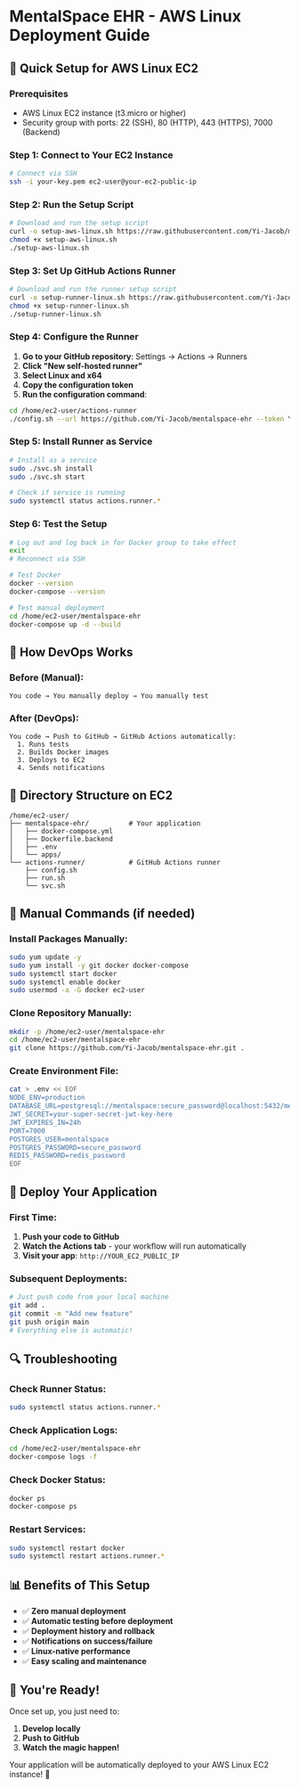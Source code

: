 # MentalSpace EHR - AWS Linux Deployment Guide

## 🚀 Quick Setup for AWS Linux EC2

### Prerequisites
- AWS Linux EC2 instance (t3.micro or higher)
- Security group with ports: 22 (SSH), 80 (HTTP), 443 (HTTPS), 7000 (Backend)

### Step 1: Connect to Your EC2 Instance

```bash
# Connect via SSH
ssh -i your-key.pem ec2-user@your-ec2-public-ip
```

### Step 2: Run the Setup Script

```bash
# Download and run the setup script
curl -o setup-aws-linux.sh https://raw.githubusercontent.com/Yi-Jacob/mentalspace-ehr/main/setup-aws-linux.sh
chmod +x setup-aws-linux.sh
./setup-aws-linux.sh
```

### Step 3: Set Up GitHub Actions Runner

```bash
# Download and run the runner setup script
curl -o setup-runner-linux.sh https://raw.githubusercontent.com/Yi-Jacob/mentalspace-ehr/main/setup-runner-linux.sh
chmod +x setup-runner-linux.sh
./setup-runner-linux.sh
```

### Step 4: Configure the Runner

1. **Go to your GitHub repository**: Settings → Actions → Runners
2. **Click "New self-hosted runner"**
3. **Select Linux and x64**
4. **Copy the configuration token**
5. **Run the configuration command**:

```bash
cd /home/ec2-user/actions-runner
./config.sh --url https://github.com/Yi-Jacob/mentalspace-ehr --token YOUR_RUNNER_TOKEN
```

### Step 5: Install Runner as Service

```bash
# Install as a service
sudo ./svc.sh install
sudo ./svc.sh start

# Check if service is running
sudo systemctl status actions.runner.*
```

### Step 6: Test the Setup

```bash
# Log out and log back in for Docker group to take effect
exit
# Reconnect via SSH

# Test Docker
docker --version
docker-compose --version

# Test manual deployment
cd /home/ec2-user/mentalspace-ehr
docker-compose up -d --build
```

## 🎯 How DevOps Works

### Before (Manual):
```
You code → You manually deploy → You manually test
```

### After (DevOps):
```
You code → Push to GitHub → GitHub Actions automatically:
  1. Runs tests
  2. Builds Docker images  
  3. Deploys to EC2
  4. Sends notifications
```

## 📁 Directory Structure on EC2

```
/home/ec2-user/
├── mentalspace-ehr/          # Your application
│   ├── docker-compose.yml
│   ├── Dockerfile.backend
│   ├── .env
│   └── apps/
└── actions-runner/           # GitHub Actions runner
    ├── config.sh
    ├── run.sh
    └── svc.sh
```

## 🔧 Manual Commands (if needed)

### Install Packages Manually:
```bash
sudo yum update -y
sudo yum install -y git docker docker-compose
sudo systemctl start docker
sudo systemctl enable docker
sudo usermod -a -G docker ec2-user
```

### Clone Repository Manually:
```bash
mkdir -p /home/ec2-user/mentalspace-ehr
cd /home/ec2-user/mentalspace-ehr
git clone https://github.com/Yi-Jacob/mentalspace-ehr.git .
```

### Create Environment File:
```bash
cat > .env << EOF
NODE_ENV=production
DATABASE_URL=postgresql://mentalspace:secure_password@localhost:5432/mentalspace
JWT_SECRET=your-super-secret-jwt-key-here
JWT_EXPIRES_IN=24h
PORT=7000
POSTGRES_USER=mentalspace
POSTGRES_PASSWORD=secure_password
REDIS_PASSWORD=redis_password
EOF
```

## 🚀 Deploy Your Application

### First Time:
1. **Push your code to GitHub**
2. **Watch the Actions tab** - your workflow will run automatically
3. **Visit your app**: `http://YOUR_EC2_PUBLIC_IP`

### Subsequent Deployments:
```bash
# Just push code from your local machine
git add .
git commit -m "Add new feature"
git push origin main
# Everything else is automatic!
```

## 🔍 Troubleshooting

### Check Runner Status:
```bash
sudo systemctl status actions.runner.*
```

### Check Application Logs:
```bash
cd /home/ec2-user/mentalspace-ehr
docker-compose logs -f
```

### Check Docker Status:
```bash
docker ps
docker-compose ps
```

### Restart Services:
```bash
sudo systemctl restart docker
sudo systemctl restart actions.runner.*
```

## 📊 Benefits of This Setup

- ✅ **Zero manual deployment**
- ✅ **Automatic testing before deployment**
- ✅ **Deployment history and rollback**
- ✅ **Notifications on success/failure**
- ✅ **Linux-native performance**
- ✅ **Easy scaling and maintenance**

## 🎉 You're Ready!

Once set up, you just need to:
1. **Develop locally**
2. **Push to GitHub**
3. **Watch the magic happen!**

Your application will be automatically deployed to your AWS Linux EC2 instance! 🚀 